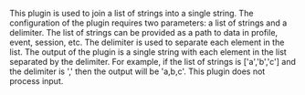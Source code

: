 This plugin is used to join a list of strings into a single string. The configuration of the plugin requires two parameters: a list of strings and a delimiter. The list of strings can be provided as a path to data in profile, event, session, etc. The delimiter is used to separate each element in the list. The output of the plugin is a single string with each element in the list separated by the delimiter. For example, if the list of strings is ['a','b','c'] and the delimiter is ',' then the output will be 'a,b,c'. This plugin does not process input.

